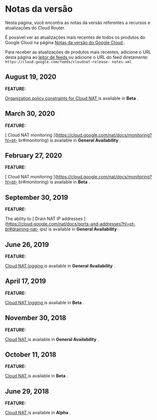 #  Notas da versão

Nesta página, você encontra as notas da versão referentes a recursos e
atualizações do Cloud Router.

É possível ver as atualizações mais recentes de todos os produtos do Google
Cloud na página [ Notas da versão do Google Cloud
](https://cloud.google.com/release-notes?hl=pt-br) .

Para receber as atualizações de produtos mais recentes, adicione o URL desta
página ao [ leitor de feeds
](https://wikipedia.org/wiki/Comparison_of_feed_aggregators) ou adicione o URL
do feed diretamente: ` https://cloud.google.com/feeds/cloudnat-release-
notes.xml `

##  August 19, 2020

**FEATURE:**

[ Organization policy constraints for Cloud NAT
](https://cloud.google.com/nat/docs/org-policy-constraints?hl=pt-br) is
available in **Beta** .

##  March 30, 2020

**FEATURE:**

[ Cloud NAT monitoring ](https://cloud.google.com/nat/docs/monitoring?hl=pt-
br#monitoring) is available in **General Availability** .

##  February 27, 2020

**FEATURE:**

[ Cloud NAT monitoring ](https://cloud.google.com/nat/docs/monitoring?hl=pt-
br#monitoring) is available in **Beta** .

##  September 30, 2019

**FEATURE:**

The ability to [ Drain NAT IP addresses
](https://cloud.google.com/nat/docs/ports-and-addresses?hl=pt-br#draining-nat-
ips) is available in **General Availability** .

##  June 26, 2019

**FEATURE:**

[ Cloud NAT logging ](https://cloud.google.com/nat/docs/monitoring?hl=pt-br)
is available in **General Availability** .

##  April 17, 2019

**FEATURE:**

[ Cloud NAT logging ](https://cloud.google.com/nat/docs/monitoring?hl=pt-br)
is available in **Beta** .

##  November 30, 2018

**FEATURE:**

[ Cloud NAT ](https://cloud.google.com/nat/docs?hl=pt-br) is available in
**General Availability** .

##  October 11, 2018

**FEATURE:**

[ Cloud NAT ](https://cloud.google.com/nat/docs?hl=pt-br) is available in
**Beta** .

##  June 29, 2018

**FEATURE:**

[ Cloud NAT ](https://cloud.google.com/nat/docs?hl=pt-br) is available in
**Alpha** .

